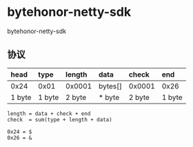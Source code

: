 # bytehonor-netty-sdk
bytehonor-netty-sdk

## 协议

| head       | type       | length    |  data     |  check    |  end      |  
| :--------  | :--------  | :-------- | :-------- | :-------- | :-------- |  
| 0x24       | 0x01       | 0x0001    |  bytes[]  |  0x0001   |  0x26     |  
| 1 byte     | 1 byte     | 2 byte    |  * byte   |  2 byte   |  1 byte   |  

```
length = data + check + end
check  = sum(type + length + data)

0x24 = $
0x26 = &
```

